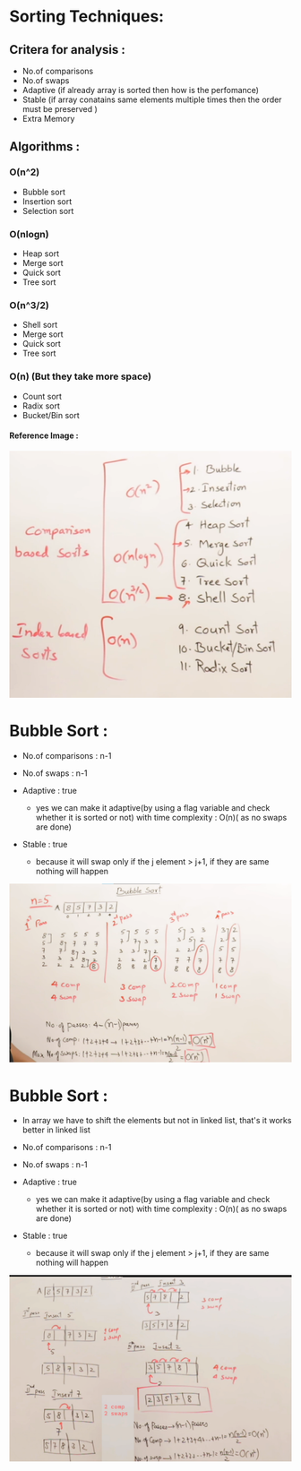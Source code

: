 # Sorting Techniques:

## Critera for analysis :
* No.of comparisons
* No.of swaps
* Adaptive (if already array is sorted then how is the perfomance)
* Stable (if array conatains same elements multiple times then the order must be preserved )
* Extra Memory

## Algorithms :
### O(n^2)
* Bubble sort
* Insertion sort
* Selection sort
### O(nlogn)
* Heap sort
* Merge sort
* Quick sort
* Tree sort
### O(n^3/2)
* Shell sort
* Merge sort
* Quick sort
* Tree sort
### O(n) (But they take more space)
* Count sort
* Radix sort
* Bucket/Bin sort

#### Reference Image :
![Alt text](images/image.png)

# Bubble Sort :

* No.of comparisons : n-1

* No.of swaps : n-1

* Adaptive : true 
    + yes we can make it adaptive(by using a flag variable and check whether it is sorted or not) with time complexity : O(n)( as no swaps are done)
    
* Stable : true 
    + because it will swap only if the j element > j+1, if they are same nothing will happen

![Alt text](images/image-1.png)
# Bubble Sort :

* In array we have to shift the elements but not in linked list, that's it works better in linked list

* No.of comparisons : n-1
* No.of swaps : n-1
* Adaptive : true 
    + yes we can make it adaptive(by using a flag variable and check whether it is sorted or not) with time complexity : O(n)( as no swaps are done)
* Stable : true 
    + because it will swap only if the j element > j+1, if they are same nothing will happen

![Alt text](images/image2.png)